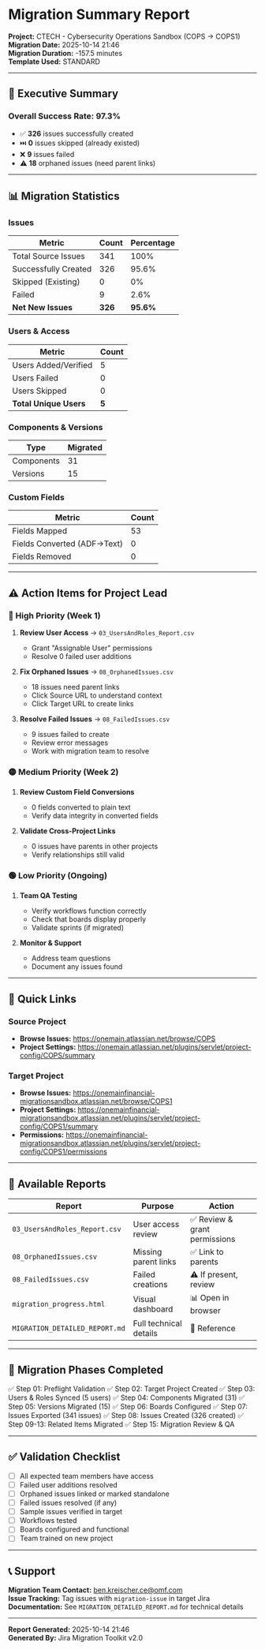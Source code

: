# Migration Summary Report

**Project:** CTECH - Cybersecurity Operations Sandbox (COPS → COPS1)  
**Migration Date:** 2025-10-14 21:46  
**Migration Duration:** -157.5 minutes  
**Template Used:** STANDARD

---

## 🎯 Executive Summary

### Overall Success Rate: **97.3%**

- ✅ **326** issues successfully created
- ⏭️ **0** issues skipped (already existed)
- ❌ **9** issues failed
- ⚠️ **18** orphaned issues (need parent links)

---

## 📊 Migration Statistics

### Issues
| Metric | Count | Percentage |
|--------|-------|------------|
| Total Source Issues | 341 | 100% |
| Successfully Created | 326 | 95.6% |
| Skipped (Existing) | 0 | 0% |
| Failed | 9 | 2.6% |
| **Net New Issues** | **326** | **95.6%** |

### Users & Access
| Metric | Count |
|--------|-------|
| Users Added/Verified | 5 |
| Users Failed | 0 |
| Users Skipped | 0 |
| **Total Unique Users** | **5** |

### Components & Versions
| Type | Migrated |
|------|----------|
| Components | 31 |
| Versions | 15 |

### Custom Fields
| Metric | Count |
|--------|-------|
| Fields Mapped | 53 |
| Fields Converted (ADF→Text) | 0 |
| Fields Removed | 0 |

---

## ⚠️ Action Items for Project Lead

### 🔴 High Priority (Week 1)
1. **Review User Access** → `03_UsersAndRoles_Report.csv`
   - Grant "Assignable User" permissions
   - Resolve 0 failed user additions

2. **Fix Orphaned Issues** → `08_OrphanedIssues.csv`
   - 18 issues need parent links
   - Click Source URL to understand context
   - Click Target URL to create links

3. **Resolve Failed Issues** → `08_FailedIssues.csv`
   - 9 issues failed to create
   - Review error messages
   - Work with migration team to resolve

### 🟡 Medium Priority (Week 2)
1. **Review Custom Field Conversions**
   - 0 fields converted to plain text
   - Verify data integrity in converted fields

2. **Validate Cross-Project Links**
   - 0 issues have parents in other projects
   - Verify relationships still valid

### 🟢 Low Priority (Ongoing)
1. **Team QA Testing**
   - Verify workflows function correctly
   - Check that boards display properly
   - Validate sprints (if migrated)

2. **Monitor & Support**
   - Address team questions
   - Document any issues found

---

## 🔗 Quick Links

### Source Project
- **Browse Issues:** https://onemain.atlassian.net/browse/COPS
- **Project Settings:** https://onemain.atlassian.net/plugins/servlet/project-config/COPS/summary

### Target Project
- **Browse Issues:** https://onemainfinancial-migrationsandbox.atlassian.net/browse/COPS1
- **Project Settings:** https://onemainfinancial-migrationsandbox.atlassian.net/plugins/servlet/project-config/COPS1/summary
- **Permissions:** https://onemainfinancial-migrationsandbox.atlassian.net/plugins/servlet/project-config/COPS1/permissions

---

## 📁 Available Reports

| Report | Purpose | Action |
|--------|---------|--------|
| `03_UsersAndRoles_Report.csv` | User access review | ✅ Review & grant permissions |
| `08_OrphanedIssues.csv` | Missing parent links | ✅ Link to parents |
| `08_FailedIssues.csv` | Failed creations | ⚠️ If present, review |
| `migration_progress.html` | Visual dashboard | 📊 Open in browser |
| `MIGRATION_DETAILED_REPORT.md` | Full technical details | 📖 Reference |

---

## 🎯 Migration Phases Completed

✅ Step 01: Preflight Validation
✅ Step 02: Target Project Created
✅ Step 03: Users & Roles Synced (5 users)
✅ Step 04: Components Migrated (31)
✅ Step 05: Versions Migrated (15)
✅ Step 06: Boards Configured
✅ Step 07: Issues Exported (341 issues)
✅ Step 08: Issues Created (326 created)
✅ Step 09-13: Related Items Migrated
✅ Step 15: Migration Review & QA

---

## ✅ Validation Checklist

- [ ] All expected team members have access
- [ ] Failed user additions resolved
- [ ] Orphaned issues linked or marked standalone
- [ ] Failed issues resolved (if any)
- [ ] Sample issues verified in target
- [ ] Workflows tested
- [ ] Boards configured and functional
- [ ] Team trained on new project

---

## 📞 Support

**Migration Team Contact:** ben.kreischer.ce@omf.com  
**Issue Tracking:** Tag issues with `migration-issue` in target Jira  
**Documentation:** See `MIGRATION_DETAILED_REPORT.md` for technical details

---

**Report Generated:** 2025-10-14 21:46  
**Generated By:** Jira Migration Toolkit v2.0


